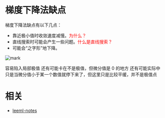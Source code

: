 

# 梯度下降法缺点

梯度下降法缺点有以下几点：

- 靠近极小值时收敛速度减慢。<span style="color:red;">为什么？</span>
- 直线搜索时可能会产生一些问题。<span style="color:red;">什么是直线搜索？</span>
- 可能会“之字形”地下降。


![mark](http://images.iterate.site/blog/image/20190818/ehxhCRXvcy0T.png?imageslim)

容易陷入局部极值
还有可能卡在不是极值，但微分值是 0 的地方
还有可能实际中只是当微分值小于某一个数值就停下来了，但这里只是比较平缓，并不是极值点







# 相关

- [leeml-notes](https://github.com/datawhalechina/leeml-notes)
